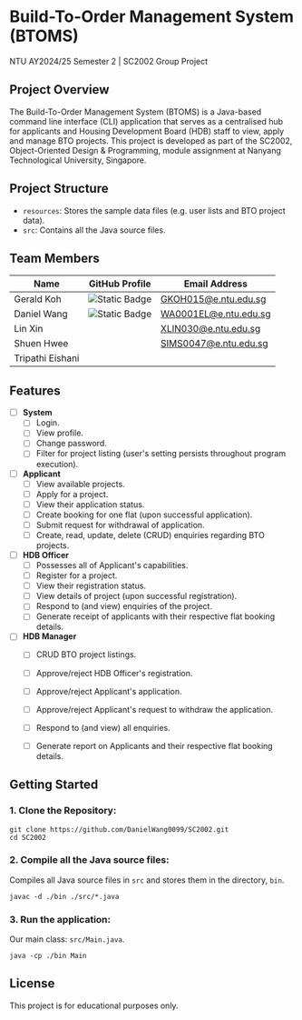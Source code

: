 # Build-To-Order Management System (BTOMS)

NTU AY2024/25 Semester 2 | SC2002 Group Project


## Project Overview
The Build-To-Order Management System (BTOMS) is a Java-based command line interface (CLI) application that serves as a centralised hub for applicants and Housing Development Board (HDB) staff to view, apply and manage BTO projects. This project is developed as part of the SC2002, Object-Oriented Design & Programming, module assignment at Nanyang Technological University, Singapore. 


## Project Structure
- `resources`: Stores the sample data files (e.g. user lists and BTO project data).
- `src`: Contains all the Java source files.


## Team Members

| **Name**           | **GitHub Profile**                                  | **Email Address**        |
|--------------------|-----------------------------------------------------|--------------------------|
| Gerald Koh         | <img alt="Static Badge" src="https://img.shields.io/badge/callmegerlad-181717?logo=github&link=https%3A%2F%2Fgithub.com%2Fcallmegerlad"> | GKOH015@e.ntu.edu.sg     |
| Daniel Wang        | <img alt="Static Badge" src="https://img.shields.io/badge/DanielWang0099-181717?logo=github&link=https%3A%2F%2Fgithub.com%2FDanielWang0099"> | WA0001EL@e.ntu.edu.sg    |
| Lin Xin            |                                                     | XLIN030@e.ntu.edu.sg     |
| Shuen Hwee         |                                                     | SIMS0047@e.ntu.edu.sg    |
| Tripathi Eishani   |                                                     |                          |



## Features
- [ ] **System**
  - [ ] Login.
  - [ ] View profile.
  - [ ] Change password.
  - [ ] Filter for project listing (user's setting persists throughout program execution).
- [ ] **Applicant**
    - [ ] View available projects.
    - [ ] Apply for a project.
    - [ ] View their application status.
    - [ ] Create booking for one flat (upon successful application).
    - [ ] Submit request for withdrawal of application.
    - [ ] Create, read, update, delete (CRUD) enquiries regarding BTO projects.
- [ ] **HDB Officer**
    - [ ] Possesses all of Applicant's capabilities.
    - [ ] Register for a project.
    - [ ] View their registration status.
    - [ ] View details of project (upon successful registration).
    - [ ] Respond to (and view) enquiries of the project.
    - [ ] Generate receipt of applicants with their respective flat booking details.
- [ ] **HDB Manager**
    - [ ] CRUD BTO project listings.
    - [ ] Approve/reject HDB Officer's registration.
    - [ ] Approve/reject Applicant's application.
    - [ ] Approve/reject Applicant's request to withdraw the application.
    - [ ] Respond to (and view) all enquiries.
    - [ ] Generate report on Applicants and their respective flat booking details.


## Getting Started

### 1. Clone the Repository:

```shell
git clone https://github.com/DanielWang0099/SC2002.git
cd SC2002
```

### 2. Compile all the Java source files:

Compiles all Java source files in `src` and stores them in the directory, `bin`.
```shell
javac -d ./bin ./src/*.java
```

### 3. Run the application:

Our main class: `src/Main.java`.
```shell
java -cp ./bin Main
```


## License

This project is for educational purposes only.
